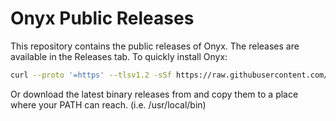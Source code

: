 # Onyx Public Releases

This repository contains the public releases of Onyx. The releases are available in the Releases tab.
To quickly install Onyx:

```bash
curl --proto '=https' --tlsv1.2 -sSf https://raw.githubusercontent.com/onyx-hq/onyx-public-releases/refs/heads/main/install_onyx.sh | bash
```

Or download the latest binary releases from and copy them to a place where your PATH can reach. (i.e. /usr/local/bin)
